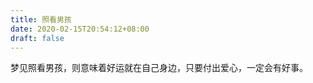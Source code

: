 ```yaml
---
title: 照看男孩
date: 2020-02-15T20:54:12+08:00
draft: false
---
```


梦见照看男孩，则意味着好运就在自己身边，只要付出爱心，一定会有好事。

